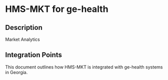 # HMS-MKT for ge-health

## Description

Market Analytics

## Integration Points

This document outlines how HMS-MKT is integrated with ge-health systems in Georgia.
